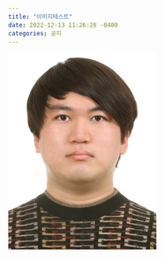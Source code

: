 ```yaml
---
title: "이미지테스트"
date: 2022-12-13 11:26:28 -0400
categories: 공지
---
```


![image](/image/20517110yun.jpg)
